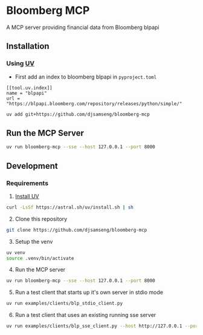# Bloomberg MCP

A MCP server providing financial data from Bloomberg blpapi

## Installation
### Using [UV](https://docs.astral.sh/uv/getting-started/installation/)
- First add an index to bloomberg blpapi in `pyproject.toml`
```
[[tool.uv.index]]
name = "blpapi"
url = "https://blpapi.bloomberg.com/repository/releases/python/simple/"
```

```bash
uv add git+https://github.com/djsamseng/bloomberg-mcp
```

## Run the MCP Server
```bash
uv run bloomberg-mcp --sse --host 127.0.0.1 --port 8000
```


## Development
### Requirements
1. [Install UV](https://docs.astral.sh/uv/getting-started/installation/)
```bash
curl -LsSf https://astral.sh/uv/install.sh | sh
```
2. Clone this repository
```bash
git clone https://github.com/djsamseng/bloomberg-mcp
```
3. Setup the venv
```bash
uv venv
source .venv/bin/activate
```
4. Run the MCP server
```bash
uv run bloomberg-mcp --sse --host 127.0.0.1 --port 8000
```
5. Run a test client that starts up it's own server in stdio mode
```bash
uv run examples/clients/blp_stdio_client.py
```
6. Run a test client that uses an existing running sse server
```bash
uv run examples/clients/blp_sse_client.py --host http://127.0.0.1 --port 8000
```
